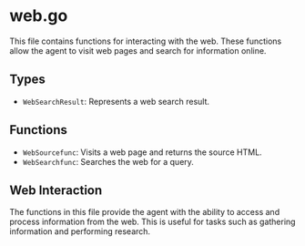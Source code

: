 # web.go

This file contains functions for interacting with the web. These functions allow the agent to visit web pages and search for information online.

## Types

-   `WebSearchResult`: Represents a web search result.

## Functions

-   `WebSourcefunc`: Visits a web page and returns the source HTML.
-   `WebSearchfunc`: Searches the web for a query.

## Web Interaction

The functions in this file provide the agent with the ability to access and process information from the web. This is useful for tasks such as gathering information and performing research.
